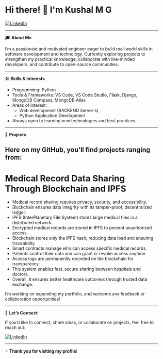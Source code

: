 # Hi there! 👋 I'm Kushal M G

[![LinkedIn](https://img.shields.io/badge/LinkedIn-Connect-blue?logo=linkedin)](https://www.linkedin.com/in/kushal-m-g-468900372/)

---

🎓 **About Me**

I’m a passionate and motivated engineer eager to build real-world skills in software development and technology. Currently exploring projects to strengthen my practical knowledge, collaborate with like-minded developers, and contribute to open-source communities.

---

🛠 **Skills & Interests**

- Programming: Python
- Tools & Frameworks: VS Code, VS Code Studio, Flask, Django, MongoDB Compass, MongoDB Atlas
- Areas of Interest:
  - Web development (BACKEND Server's)
  - Python Application Development
- Always open to learning new technologies and best practices.

---

🚀 **Projects**

Here on my GitHub, you’ll find projects ranging from:
- 
# Medical Record Data Sharing Through Blockchain and IPFS
- Medical record sharing requires privacy, security, and accessibility.  
- Blockchain ensures data integrity with its tamper-proof, decentralized ledger.  
- IPFS (InterPlanetary File System) stores large medical files in a distributed network.  
- Encrypted medical records are stored in IPFS to prevent unauthorized access.  
- Blockchain stores only the IPFS hash, reducing data load and ensuring traceability.  
- Smart contracts manage who can access specific medical records.  
- Patients control their data and can grant or revoke access anytime.  
- Access logs are permanently recorded on the blockchain for transparency.  
- This system enables fast, secure sharing between hospitals and doctors.  
- Overall, it ensures better healthcare outcomes through trusted data exchange.

I’m working on expanding my portfolio, and welcome any feedback or collaboration opportunities!

---

🤝 **Let’s Connect**

If you’d like to connect, share ideas, or collaborate on projects, feel free to reach out:  

[![LinkedIn](https://img.shields.io/badge/LinkedIn-Connect-blue?logo=linkedin)](https://www.linkedin.com/in/kushal-m-g-468900372/)

---

⭐ **Thank you for visiting my profile!**

